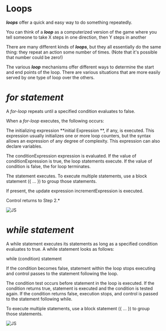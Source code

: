 # **Loops**
***loops*** offer a quick and easy way to do something repeatedly.

You can think of a ***loop*** as a computerized version of the game where you tell someone to take X steps in one direction, then Y steps in another

There are many different kinds of ***loops***, but they all essentially do the same thing: they repeat an action some number of times. (Note that it's possible that number could be zero!)

The various ***loop*** mechanisms offer different ways to determine the start and end points of the loop. There are various situations that are more easily served by one type of loop over the others.

# ***for statement***
A *for-loop* repeats until a specified condition evaluates to false.

When a *for-loop* executes, the following occurs:

The initializing expression **initial Expression **, if any, is executed. This expression usually initializes one or more loop counters, but the syntax allows an expression of any degree of complexity. This expression can also declare variables.

The conditionExpression expression is evaluated. If the value of conditionExpression is true, the loop statements execute. If the value of condition is false, the for loop terminates.

The statement executes. To execute multiple statements, use a block statement ({ ... }) to group those statements.

If present, the update expression incrementExpression is executed.

Control returns to Step 2.*


![JS](https://www.tutorialspoint.com/javascript/images/for_loop.jpg)

# ***while statement***
A while statement executes its statements as long as a specified condition evaluates to true. A while statement looks as follows:

while (condition) statement

If the condition becomes false, statement within the loop stops executing and control passes to the statement following the loop.

The condition test occurs before statement in the loop is executed. If the condition returns true, statement is executed and the condition is tested again. If the condition returns false, execution stops, and control is passed to the statement following while.

To execute multiple statements, use a block statement ({ ... }) to group those statements.

![JS](https://www.north-47.com/wp-content/uploads/2020/06/1_JA57AArvHLn3tulDxJKzEg.jpeg)